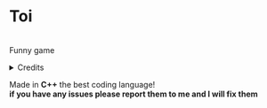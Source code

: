 # Toi        
\
Funny game
<details><summary>Credits</summary>

Game idea: [Bruce](https://github.com/bruce1234lol)   
Coding: [Me](https://github.com/names-are-not-important)

</details>



Made in **C++** the best coding language!    
**if you have any issues please report them to me and I will fix them**

